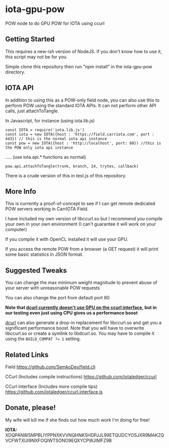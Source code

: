# iota-gpu-pow
POW node to do GPU POW for IOTA using ccurl

## Getting Started

This requires a new-ish version of NodeJS.  If you don't know how to use it, this script may not be for you.

Simple clone this repository then run "npm install" in the iota-gpu-pow directory.

## IOTA API

In addition to using this as a POW-only field node, you can also use this to perform POW using the standard IOTA APIs. It can not perform other API calls, just attachToTangle. 

In Javascript, for instance (using iota.lib.js)

```
const IOTA = require('iota.lib.js')
const iota = new IOTA({host : 'https://field.carriota.com', port : 443}) // this is the normal iota api instance
const pow = new IOTA({host : 'http://localhost', port: 80}) //this is the POW only iota api instance
```
..... (use iota.api.* functions as normal)
```
pow.api.attachToTangle(trunk, branch, 14, trytes, callback)
```

There is a crude version of this in test.js of this repository.

## More Info
This is currently a proof-of-concept to see if I can get remote dedicated POW servers working in CarrIOTA Field.

I have included my own version of libccurl.so but I recommend you compile your own in your own environment (I can't guarantee it will work on your computer)

If you compile it with OpenCL installed it will use your GPU.

If you access the remote POW from a browser (a GET request) it will print some basic statistics in JSON format.

## Suggested Tweaks

You can change the max minimum weight magnitude to prevent abuse of your server with unreasonable POW requests

You can also change the port from default port 80

**Note that [dcurl currently doesn't use GPU on the ccurl interface](https://github.com/chenwei-tw/dcurl/issues/42), but in our testing even just using CPU gives us a performance boost**

[dcurl](https://github.com/chenwei-tw/dcurl) can also generate a drop-in replacement for libccurl.so and get you a significant performance boost.  Note that you will have to overwrite libccurl.so or create a symlink to libdcurl.so.  You may have to compile it using the `BUILD_COMPAT ?= 1` setting.

## Related Links

Field
https://github.com/SemkoDev/field.cli

CCurl (Includes compile instructions)
https://github.com/iotaledger/ccurl

CCurl Interface (Includes more compile tips)
https://github.com/iotaledger/ccurl.interface.js

## Donate, please!

My wife will kill me if she finds out how much work I'm doing for free! 

**IOTA:** XDQPANWSMPBLIYPPNXKVVNQHNKSHDPJJL99ETQUDCYOSJXR9MAKZQVCFWTXUI9NXFOQIWTSONO9EQXYCPWJIMFZ9B
